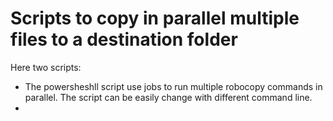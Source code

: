 <properties
   pageTitle="scripts to copy in parallel multiple files to a destination folder"
   description="scripts to copy in parallel multiple files to a destination folder"
   services=""
   documentationCenter="na"
   authors="fabferri"
   manager=""
   editor=""/>

<tags
   ms.service="Configuration-Example-Azure"
   ms.devlang="na"
   ms.topic="article"
   ms.tgt_pltfrm="Windows"
   ms.workload="na"
   ms.date="12/06/2017"
   ms.author="fabferri" />

#  Scripts to copy in parallel multiple files to a destination folder
Here two scripts:


- The powersheshll script use jobs to run multiple robocopy commands in parallel. The script can be easily change with different command line.
- 







<!--Image References-->

<!--Link References-->



